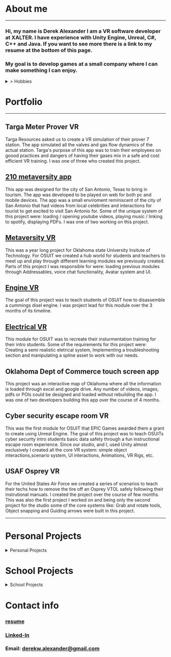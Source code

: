 # About me
---
### Hi, my name is Derek Alexander I am a VR software developer at XALTER. I have experience with Unity Engine, Unreal, C#, C++ and Java. If you want to see more there is a link to my resume at the bottom of this page. 

### My goal is to develop games at a small company where I can make something I can enjoy.

<details>
  <Summary> > Hobbies </Summary>
  <br>
  I like learning new skills like: 
  
  [ring making](https://github.com/DerekAlexander/DerekAlexander.github.io/blob/master/RingMaking.md)
  
  [computer building](https://github.com/DerekAlexander/DerekAlexander.github.io/blob/master/computerBuilding.md)
  
  [wood working](https://github.com/DerekAlexander/DerekAlexander.github.io/blob/master/woodWorking.md)
  
  I will probably dabble into many more things later on. 
</details>

# Portfolio
---

## Targa Meter Prover VR
Targa Resources asked us to create a VR simulation of their prover 7 station. The app simulated all the valves and gas flow dynamics of the actual station. Targa's purpose of this app was to train their employees on goood practices and dangers of having their gases mix in a safe and cost efficient VR training. I was one of three who created this project.

## [210 metaversity app](https://210plaza.com/)
This app was designed for the city of San Antonio, Texas to bring in tourism. The app was developed to be played on web for both pc and mobile devices. The app was a small enviroment reminiscent of the city of San Antonio that had videos from local celebrities and interactions for tourist to get excited to visit San Antonio for. Some of the unique system of this project were: loading / opening youtube videos, playing music / linking to spotify, displaying PDFs. I was one of two working on this project.

## [Metaversity VR](https://vimeo.com/819549307)
This was a year long project for Oklahoma state University Insitute of Technology. For OSUIT we created a hub world for students and teachers to meet up and play through different learning modules we previously created. Parts of this project I was responsible for were: loading previous modules through Addressables, voice chat functionality, Avatar system and UI.

## [Engine VR](https://vimeo.com/768739035)
The goal of this project was to teach students of OSUIT how to disassemble a cummings disel engine. I was project lead for this module over the 3 months of its timeline.

## [Electrical VR](https://vimeo.com/871625712)
This module for OSUIT was to recreate their insturmentation training for their intro students. Some of the requirements for this project were: Creating a semi realistic eletrical system, Implementing a troubleshooting section and manipulating a spline asset to work with our needs. 

## Oklahoma Dept of Commerce touch screen app
This project was an interactive map of Oklahoma where all the information is loaded through excel and google drive. Any number of videos, images, pdfs or POIs could be designed and loaded without rebuilding the app. I was one of two developers building this app over the course of 4 months.

## Cyber security escape room VR
This was the first module for OSUIT that EPIC Games awarded them a grant to create using Unreal Engine. The goal of this project was to teach OSUITs cyber security intro students basic data safety through a fun instructional escape room experience. Since our studio, and I, used Unity almost exclusively I created all the core VR system: simple object interactions,scenario system, UI interactions, Animations, VR Rigs, etc.

## USAF Osprey VR
For the United States Air Force we created a series of scenarios to teach their techs how to remove the tire off an Osprey VTOL safely following their instrutional manuals. I created the project over the course of few months. This was also the first project I worked on and being only the second project for the studio some of the core systems like: Grab and rotate tools, Object snapping and Guiding arrows were built in this project. 

--- 
# Personal Projects
<details>
<summary>Personal Projects </summary>
<br>

## [global game jam 2019: Mocho Fix!](https://globalgamejam.org/2020/games/mocho-fix-9) 
Mocho Fix! was my first game jam game I ever did. It was with 2 other artist over the span of 48 hours. The game is a 2D platformer for mobile in which the main the player follows and plays as the main character Mocho who runs a business where he fixes peoples strange problems, or tries to fix the problem. The game was submitted to the global game jam 2019. We recieved third place at our local site.
#### tech used and systems made:
* Dialog System
* AI
* Cut scene tools for artists
* persistent item collection
* Pixel Perfect Unity package
* Cinemachine Unity package

## [GGS game jam 2020: Keep 'em Seperated](https://dereka.itch.io/keep-em-separated) 
Keep 'em Seperated was a fully remote game jam I did with another programmer for our local game dev community, the Greater Gaming Society of San Antonio. The game was a 3D top down game where the player keeps the four seperated npcs from collecting, building, and traveling to a central island. This is done with different god powers like lightning, fire, and tornadoes. We recieved second place in this week long game jam.

#### tech used and systems made:
* AI system
* Audio system
* Menu system
* Level design
* Light Weight Rendering Pipeline unity package

</details>

# School Projects
<details>
<summary>School Projects </summary>
<br>
  
## [Isle of Magmies](https://github.com/DerekAlexander/Unity-Games/blob/master/GameSim2019/gamesim.md)
This project was from my final semester course in my degree for Game programming. In a team of 14 we designed and created a game in unity over the course of one semester. The team was made up of all the game design degrees at the college: artist, 3d modeling, production, audio, and programming. The game was a creature rasing game inspired by the Sonic's series chao care system. The player could play with, feed, evolve, and compete with the different creatures they raised. in this project I was one of two programmers on the team. While working on the AI and other core systems I also was responsible for the handling: shaders and overall graphical fideilty of the game, day / night cycle, import and implementation of artists assets, and competition system.

#### tech used and systems made:
 * AI systems
 * Menu systems
 * Competition systems
 * Day / night cycle system
 * Cinemachine unity package
 * High Definition Render Pipeline preview unity package
 * Shadergraph unity package

## [Arkanoid clone](https://github.com/DerekAlexander/C-PlusPlus/blob/master/BreakOut.cpp)
Arkanoid clone was the first big project I had ever done. In a team of four programmers we made a game engine in C++ and created the 1980s game Arkanoid to demonstate the engine. The class was more stuctured like a software development enviorment than like a class. We could choose to fire eachother if the team agreed they were not carrying their weight. As well as the professor was more our boss in which he told us what he wanted and guided us but did not ever directly tell us how to do it. And not doing your work was not a grade point off but a hinderence to our team and the project itself.

#### tech used and systems made:
 * collision between 2d round and rectangles
 * Rendering graphics to window
 * directx9 implementation
 * power up systems
 * ball physics system
 * text based level design
 * Audio system using FMod

</details>

# Contact info
### [resume](Derek_Alexander_Resume.pdf)
### [Linked-In](https://www.linkedin.com/in/derek-alexander-475856181/)
### Email: derekw.alexander@gmail.com
